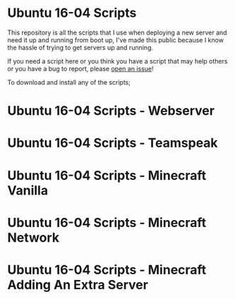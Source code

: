 # Ubuntu 16-04 Scripts

This repository is all the scripts that I use when deploying a new server and need it up and running from boot up, I've made this public because I know the hassle of trying to get servers up and running.

If you need a script here or you think you have a script that may help others or you have a bug to report, please [open an issue](https://github.com/LochStudios/Ubuntu-16-04-Scripts/issues)!

To download and install any of the scripts;
# Ubuntu 16-04 Scripts - Webserver
# Ubuntu 16-04 Scripts - Teamspeak
# Ubuntu 16-04 Scripts - Minecraft Vanilla
# Ubuntu 16-04 Scripts - Minecraft Network
# Ubuntu 16-04 Scripts - Minecraft Adding An Extra Server
